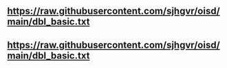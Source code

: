 ## https://raw.githubusercontent.com/sjhgvr/oisd/main/dbl_basic.txt
## https://raw.githubusercontent.com/sjhgvr/oisd/main/dbl_basic.txt

